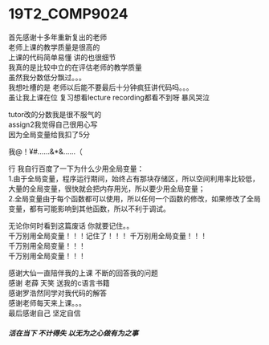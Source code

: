 # 19T2_COMP9024


首先感谢十多年重新复出的老师  
老师上课的教学质量是很高的  
上课的代码简单易懂 讲的也很细节   
我真的是比较中立的在评估老师的教学质量  
虽然我分数低分飘过。。。  
我想吐槽的是 老师以后能不要最后十分钟疯狂讲代码吗。。。  
虽让我上课在位 复习想看lecture recording都看不到呀 暴风哭泣  
  
tutor改的分数我是很不服气的  
assign2我觉得自己很用心写  
因为全局变量给我扣了5分  
  
我@！¥#……&*&……（  
  
行 我自行百度了一下为什么少用全局变量：  
1.由于全局变量，程序运行期间，始终占有那块存储区，所以空间利用率比较低，大量的全局变量，很快就会把内存用光，所以要少用全局变量；  
2.全局变量由于每个函数都可以使用，所以任何一个函数的修改，如果修改了全局变量，都有可能影响到其他函数，所以不利于调试。  
  
无论你何时看到这篇废话 你就要记住。。  
千万别用全局变量！！！记住了！！！
千万别用全局变量！！！  
千万别用全局变量！！！  
千万别用全局变量！！！  
  
感谢大仙一直陪伴我的上课 不断的回答我的问题  
感谢 老薛 天笑 送我的c语言书籍  
感谢罗浩然同学对我代码的解答  
感谢老师每天来上课。。。  
最后感谢自己  坚定自信    
  
##### 活在当下 不计得失 以无为之心做有为之事    
